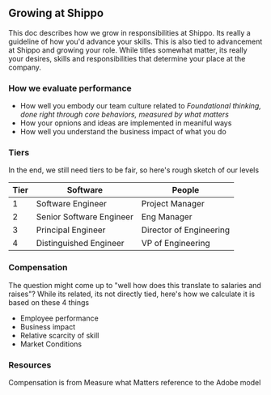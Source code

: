 ## Growing at Shippo

This doc describes how we grow in responsibilities at Shippo.  Its really a guideline of how you'd advance your skills.  This is also tied to advancement at Shippo and growing your role.  While titles somewhat matter, its really your desires, skills and responsibilities that determine your place at the company.

### How we evaluate performance

- How well you embody our team culture related to _Foundational thinking, done right through core behaviors, measured by what matters_
- How your opnions and ideas are implemented in meaniful ways
- How well you understand the business impact of what you do

### Tiers

In the end, we still need tiers to be fair, so here's rough sketch of our levels

Tier | Software  | People
---- |--------- | ------
1 | Software Engineer  | Project Manager
2 | Senior Software Engineer | Eng Manager
3 | Principal Engineer | Director of Engineering
4 | Distinguished Engineer | VP of Engineering

### Compensation

The question might come up to "well how does this translate to salaries and raises"?  While its related, its not directly tied, here's how we calculate it is based on these 4 things

* Employee performance
* Business impact
* Relative scarcity of skill
* Market Conditions

### Resources

Compensation is from Measure what Matters reference to the Adobe model
